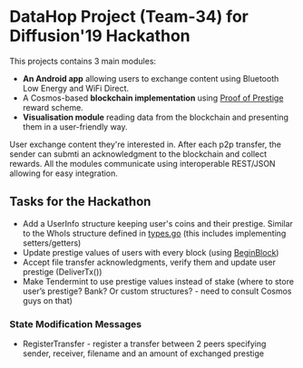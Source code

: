 # DataHop Project (Team-34) for Diffusion'19 Hackathon
This projects contains 3 main modules:
* **An Android app** allowing users to exchange content using Bluetooth Low Energy and WiFi Direct.
* A Cosmos-based **blockchain implementation** using [Proof of Prestige](https://blockchain.ieee.org/technicalbriefs/september-2019/proof-of-prestige) reward scheme. 
* **Visualisation module** reading data from the blockchain and presenting them in a user-friendly way.

User exchange content they're interested in. After each p2p transfer, the sender can submti an acknowledgment to the blockchain and collect rewards. All the modules communicate using interoperable REST/JSON allowing for easy integration.



## Tasks for the Hackathon
* Add a UserInfo structure keeping user's coins and their prestige. Similar to the WhoIs structure defined in [types.go](https://github.com/datahop/sdk-application-tutorial/blob/master/x/nameservice/internal/types/types.go) (this includes implementing setters/getters)
* Update prestige values of users with every block (using [BeginBlock](https://tendermint.com/docs/spec/abci/abci.html#beginblock))
* Accept file transfer acknowledgments, verify them and update user prestige (DeliverTx()) 
* Make Tendermint to use prestige values instead of stake (where to store user’s prestige? Bank? Or custom structures? - need to consult Cosmos guys on that)

### State Modification Messages
* RegisterTransfer - register a transfer between 2 peers specifying sender, receiver, filename and an amount of exchanged prestige
